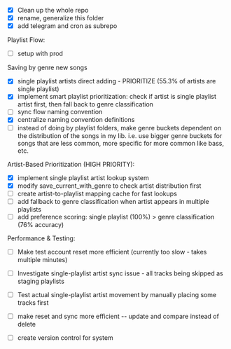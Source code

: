 - [x] Clean up the whole repo
- [x] rename, generalize this folder
- [x] add telegram and cron as subrepo

Playlist Flow:

- [ ] setup with prod

Saving by genre new songs

- [x] single playlist artists direct adding - PRIORITIZE (55.3% of artists are single playlist)
- [x] implement smart playlist prioritization: check if artist is single playlist artist first, then fall back to genre classification
- [ ] sync flow naming convention
- [x] centralize naming convention definitions
- [ ] instead of doing by playlist folders, make genre buckets dependent on the distribution of the songs in my lib. i.e. use bigger genre buckets for songs that are less common, more specific for more common like bass, etc.

Artist-Based Prioritization (HIGH PRIORITY):

- [x] implement single playlist artist lookup system
- [x] modify save_current_with_genre to check artist distribution first
- [ ] create artist-to-playlist mapping cache for fast lookups
- [ ] add fallback to genre classification when artist appears in multiple playlists
- [ ] add preference scoring: single playlist (100%) > genre classification (76% accuracy)

Performance & Testing:

- [ ] Make test account reset more efficient (currently too slow - takes multiple minutes)
- [ ] Investigate single-playlist artist sync issue - all tracks being skipped as staging playlists
- [ ] Test actual single-playlist artist movement by manually placing some tracks first
- [ ] make reset and sync more efficient -- update and compare instead of delete

- [ ] create version control for system
